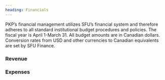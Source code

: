 ```yaml
---
heading: Financials
---
```


PKP’s financial management utilizes SFU’s financial system and therefore adheres to all standard institutional budget procedures and policies. The fiscal year is April 1-March 31. All budget amounts are in Canadian dollars. Conversion rates from USD and other currencies to Canadian equivalents are set by SFU Finance.

### Revenue


### Expenses
